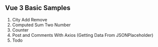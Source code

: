 ## Vue 3 Basic Samples

1.  City Add Remove
2.  Computed Sum Two Number
3.  Counter
4.  Post and Comments With Axios (Getting Data From JSONPlaceholder)
5.  Todo 
